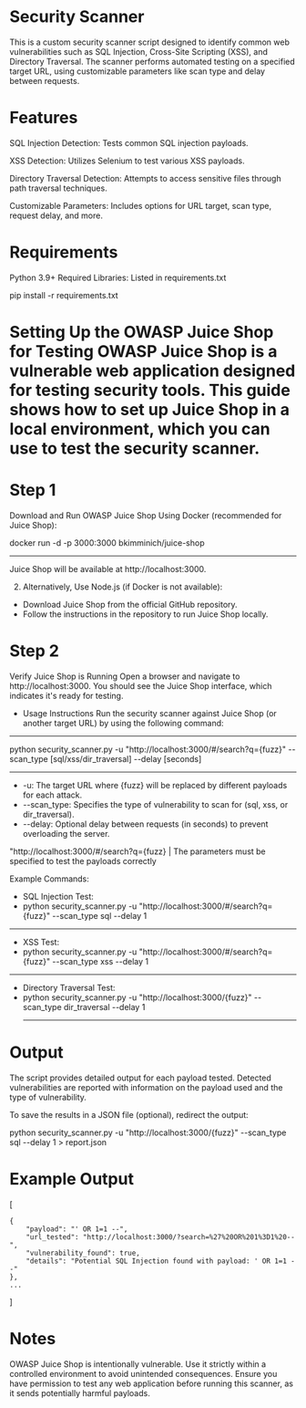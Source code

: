 Security Scanner
===

This is a custom security scanner script designed to identify common web vulnerabilities such as SQL Injection, Cross-Site Scripting (XSS), and Directory Traversal. The scanner performs automated testing on a specified target URL,
using customizable parameters like scan type and delay between requests.

Features
==
SQL Injection Detection: Tests common SQL injection payloads.

XSS Detection: Utilizes Selenium to test various XSS payloads.

Directory Traversal Detection: Attempts to access sensitive files through path traversal techniques.

Customizable Parameters: Includes options for URL target, scan type, request delay, and more.


Requirements
==
Python 3.9+
Required Libraries: Listed in requirements.txt

pip install -r requirements.txt


Setting Up the OWASP Juice Shop for Testing
OWASP Juice Shop is a vulnerable web application designed for testing security tools. This guide shows how to set up Juice Shop in a local environment, 
which you can use to test the security scanner.
=
Step 1
======
Download and Run OWASP Juice Shop
Using Docker (recommended for Juice Shop):

docker run -d -p 3000:3000 bkimminich/juice-shop
*******
Juice Shop will be available at http://localhost:3000.

2. Alternatively, Use Node.js (if Docker is not available):

*  Download Juice Shop from the official GitHub repository.
*  Follow the instructions in the repository to run Juice Shop locally.

Step 2
======
Verify Juice Shop is Running
Open a browser and navigate to http://localhost:3000. You should see the Juice Shop interface, which indicates it's ready for testing.

* Usage Instructions
Run the security scanner against Juice Shop (or another target URL) by using the following command:
******************************************************************************************************************
python security_scanner.py -u "http://localhost:3000/#/search?q={fuzz}" --scan_type [sql/xss/dir_traversal] --delay [seconds]
******************************************************************************************************************
* -u: The target URL where {fuzz} will be replaced by different payloads for each attack.
* --scan_type: Specifies the type of vulnerability to scan for (sql, xss, or dir_traversal).
* --delay: Optional delay between requests (in seconds) to prevent overloading the server.


"http://localhost:3000/#/search?q={fuzz}  | The parameters must be specified to test the payloads correctly
 
Example Commands:

* SQL Injection Test:
* python security_scanner.py -u "http://localhost:3000/#/search?q={fuzz}" --scan_type sql --delay 1
------
* XSS Test:
*  python security_scanner.py -u "http://localhost:3000/#/search?q={fuzz}" --scan_type xss --delay 1
------
* Directory Traversal Test:
* python security_scanner.py -u "http://localhost:3000/{fuzz}" --scan_type dir_traversal --delay 1
  *****************************************************************************
Output
==
The script provides detailed output for each payload tested. 
Detected vulnerabilities are reported with information on the payload used and the type of vulnerability.

To save the results in a JSON file (optional), redirect the output:

python security_scanner.py -u "http://localhost:3000/{fuzz}" --scan_type sql --delay 1 > report.json

Example Output
===
[
    
    
    {
        "payload": "' OR 1=1 --",
        "url_tested": "http://localhost:3000/?search=%27%20OR%201%3D1%20--",
        "vulnerability_found": true,
        "details": "Potential SQL Injection found with payload: ' OR 1=1 --"
    },
    ...
]


Notes
==

OWASP Juice Shop is intentionally vulnerable. Use it strictly within a controlled environment to avoid unintended consequences.
Ensure you have permission to test any web application before running this scanner, as it sends potentially harmful payloads.

